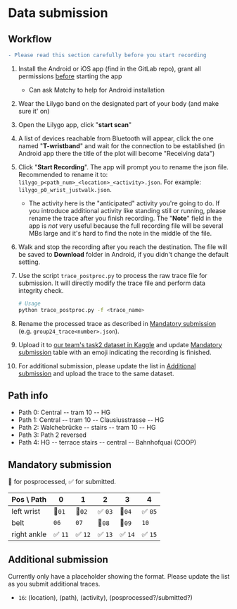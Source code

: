 # Data submission

## Workflow

```diff
- Please read this section carefully before you start recording
```

1. Install the Android or iOS app (find in the GitLab repo), grant all permissions <u>before</u> starting the app
   * Can ask Matchy to help for Android installation
2. Wear the Lilygo band on the designated part of your body (and make sure it' on)
3. Open the Lilygo app, click "**start scan**"
4. A list of devices reachable from Bluetooth will appear, click the one named "**T-wristband**" and wait for the connection to be established (in Android app there the title of the plot will become "Receiving data")
5. Click "**Start Recording**". The app will prompt you to rename the json file. Recommended to rename it to: `lilygo_p<path_num>_<location>_<activity>.json`. For example: `lilygo_p0_wrist_justwalk.json`.
   * The activity here is the "anticipated" activity you're going to do. If you introduce additional activity like standing still or running, please rename the trace after you finish recording. The "**Note**" field in the app is *not* very useful because the full recording file will be several MBs large and it's hard to find the note in the middle of the file.
6. Walk and stop the recording after you reach the destination. The file will be saved to **Download** folder in Android, if you didn't change the default setting.
7. Use the script `trace_postproc.py` to process the raw trace file for submission. It will directly modify the trace file and perform data integrity check.

   ```bash
   # Usage
   python trace_postproc.py -f <trace_name>
   ```

8. Rename the processed trace as described in [Mandatory submission](#mandatory-submission) (e.g. `group24_trace<number>.json`).
9. Upload it to [our team's task2 dataset in Kaggle](https://www.kaggle.com/datasets/matchy/mham-task2-submission) and update [Mandatory submission](#mandatory-submission) table with an emoji indicating the recording is finished.
10. For additional submission, please update the list in [Additional submission](#additional-submission) and upload the trace to the same dataset.

## Path info

* Path 0: Central --  tram 10 -- HG
* Path 1: Central -- tram 10 -- Clausiusstrasse -- HG
* Path 2: Walchebrücke -- stairs -- tram 10 -- HG
* Path 3: Path 2 reversed
* Path 4: HG -- terrace stairs -- central -- Bahnhofquai (COOP)

## Mandatory submission

🐷 for posprocessed, ✅ for submitted.

| Pos \ Path  | 0      | 1      | 2      | 3      | 4      |
| ----------- | ------ | ------ | ------ | ------ | ------ |
| left wrist  | 🐷`01`  | 🐷`02`  | ✅ `03` | 🐷`04`  | ✅ `05` |
| belt        | `06`   | `07`   | 🐷`08`  | 🐷`09`  | `10`   |
| right ankle | ✅ `11` | ✅ `12` | ✅ `13` | ✅ `14` | ✅ `15` |

## Additional submission

Currently only have a placeholder showing the format. Please update the list as you submit additional traces.

* `16`: (location), (path), (activity), (posprocessed?/submitted?)
